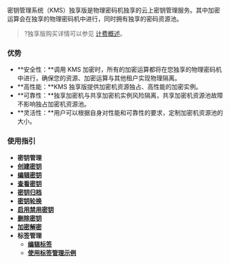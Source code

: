 
密钥管理系统（KMS）独享版是物理密码机独享的云上密钥管理服务。其中加密运算会在独享的物理密码机中进行，同时拥有独享的密码资源池。
>?独享版购买详情可以参见 [计费概述](https://cloud.tencent.com/document/product/573/34388#.dx)。

### 优势
- **安全性：**调用 KMS 加密时，所有的加密运算都将在您独享的物理密码机中进行，确保您的资源、加密运算与其他租户实现物理隔离。
- **高性能：**KMS 独享版提供加密机资源独占、高性能的加密实例。
- **可靠性：**独享加密机与共享加密机实例风险隔离，共享加密机资源池故障不影响独占加密机资源池。
- **灵活性：**用户可以根据自身对性能和可靠性的要求，定制加密机资源池的大小。

### 使用指引
- **密钥管理**
 - [**创建密钥**](https://cloud.tencent.com/document/product/573/74716)
 - [**编辑密钥**](https://cloud.tencent.com/document/product/573/74723)
 - [**查看密钥**](https://cloud.tencent.com/document/product/573/74717)
 - [**密钥归档**](https://cloud.tencent.com/document/product/573/74726)
 - [**密钥轮换**](https://cloud.tencent.com/document/product/573/74727)
 - [**启用禁用密钥**](https://cloud.tencent.com/document/product/573/74728)
 - [**删除密钥**](https://cloud.tencent.com/document/product/573/74730)
 - [**加密解密**](https://cloud.tencent.com/document/product/573/74725)
- **标签管理**
	- [**编辑标签**](https://cloud.tencent.com/document/product/573/74734)
	- [**使用标签管理示例**](https://cloud.tencent.com/document/product/573/74733)
